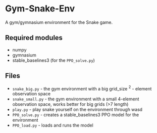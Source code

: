 # Gym-Snake-Env
 A gym/gymnasium environment for the Snake game.

## Required modules
 - numpy
 - gymnasium
 - stable_baselines3 (for the `PPO_solve.py`)

 ## Files
 - `snake_big.py` - the gym environment with a big grid_size $^2$ - element observation space
 - `snake_small.py` - the gym environment with a small 4-element observation space, works better for big grids (>7 length)
 - `play.py` - play snake yourself on the environment through wasd
 - `PPO_solve.py` - creates a stable_baselines3 PPO model for the environment
 - `PPO_load.py` - loads and runs the model